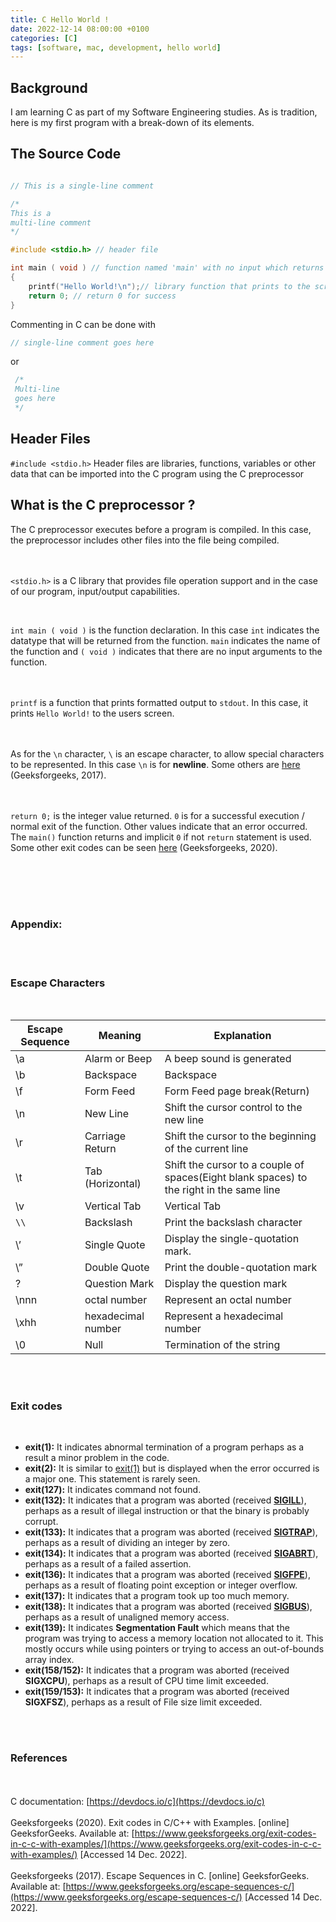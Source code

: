 ```yaml
---
title: C Hello World !
date: 2022-12-14 08:00:00 +0100
categories: [C]
tags: [software, mac, development, hello world]
---
```



## Background

I am learning C as part of my Software Engineering studies. As is tradition, here is my first program with a break-down of its elements.






## The Source Code

```c

// This is a single-line comment

/*
This is a
multi-line comment
*/

#include <stdio.h> // header file

int main ( void ) // function named 'main' with no input which returns an integer value
{
    printf("Hello World!\n");// library function that prints to the screen
    return 0; // return 0 for success
}

```






Commenting in C can be done with
```c
// single-line comment goes here
```

or 

```c
 /*
 Multi-line
 goes here
 */
 ```



## Header Files

``` #include <stdio.h> ``` Header files are libraries, functions, variables or other data that can be imported into the C program using the C preprocessor     


## What is the C preprocessor ?
The C preprocessor executes before a program is compiled. In this case, the preprocessor includes other files into the file being compiled.

<br><br>
``` <stdio.h> ``` is a C library that provides file operation support and in the case of our program, input/output capabilities.

<br>

``` int main ( void ) ``` is the function declaration. In this case ```int``` indicates the datatype that will be returned from the function. ```main``` indicates the name of the function and ```( void )``` indicates that there are no input arguments to the function.

<br><br>
```printf``` is a function that prints formatted output to ```stdout```. In this case, it prints ```Hello World!``` to the users screen.

<br><br>
As for the ```\n``` character, ``` \ ``` is an escape character, to allow special characters to be represented. In this case ``` \n ``` is for **newline**. Some others are [here](#escape-characters) (Geeksforgeeks, 2017).

<br><br>
``` return 0; ``` is the integer value returned. ```0``` is for a successful execution / normal exit of the function. Other values indicate that an error occurred. The  ```main()``` function returns and implicit ```0``` if not ```return``` statement is used. Some other exit codes can be seen [here](#exit-codes) (Geeksforgeeks, 2020).

<br><br><br><br>
### Appendix:
<br><br>

### Escape Characters

<br>

| Escape Sequence | Meaning	| Explanation |
|-----------------|---------|-------------|
| \a	| Alarm or Beep	| A beep sound is generated |
| \b	| Backspace	| 	Backspace |
| \f	| Form Feed	| 	Form Feed page break(Return) |
| \n	| New Line	| 	Shift the cursor control to the new line |
| \r	| Carriage Return	|   Shift the cursor to the beginning of the current line |
| \t	| Tab (Horizontal)	| 	Shift the cursor to a couple of spaces(Eight blank spaces) to the right in the same line |
| \v	| Vertical Tab	| 	Vertical Tab |
| ```\\```	| Backslash	| 	Print the backslash character |
| \’	| Single Quote	| 	Display the single-quotation mark. |
| \”	| Double Quote	| 	Print the double-quotation mark |
| \?	| Question Mark	| 	Display the question mark |
| \nnn	| octal number	| 	Represent an octal number |
| \xhh	| hexadecimal number	| 	Represent a hexadecimal number |
| \0	| Null	| 	Termination of the string |

<br><br>
### Exit codes

<br>

- **exit(1):** It indicates abnormal termination of a program perhaps as a result a minor problem in the code.
- **exit(2):** It is similar to [exit(1)](https://www.geeksforgeeks.org/exit0-vs-exit1-in-c-c-with-examples/) but is displayed when the error occurred is a major one. This statement is rarely seen.
- **exit(127):** It indicates command not found.
- **exit(132):** It indicates that a program was aborted (received **[SIGILL](https://www.geeksforgeeks.org/program-error-signals/)**), perhaps as a result of illegal instruction or that the binary is probably corrupt.
- **exit(133):** It indicates that a program was aborted (received **[SIGTRAP](https://www.geeksforgeeks.org/signals-c-language/)**), perhaps as a result of dividing an integer by zero.
- **exit(134):** It indicates that a program was aborted (received **[SIGABRT](https://www.geeksforgeeks.org/program-error-signals/)**), perhaps as a result of a failed assertion.
- **exit(136):** It indicates that a program was aborted (received **[SIGFPE](https://www.geeksforgeeks.org/program-error-signals/)**), perhaps as a result of floating point exception or integer overflow.
- **exit(137):** It indicates that a program took up too much memory.
- **exit(138):** It indicates that a program was aborted (received **[SIGBUS](https://www.geeksforgeeks.org/segmentation-fault-sigsegv-vs-bus-error-sigbus/)**), perhaps as a result of unaligned memory access.
- **exit(139):** It indicates **Segmentation Fault** which means that the program was trying to access a memory location not allocated to it. This mostly occurs while using pointers or trying to
access an out-of-bounds array index.
- **exit(158/152):** It indicates that a program was aborted (received **SIGXCPU**), perhaps as a result of CPU time limit exceeded.
- **exit(159/153):** It indicates that a program was aborted (received **SIGXFSZ**), perhaps as a result of File size limit exceeded.

<br><br>
### References
<br><br>
C documentation: [https://devdocs.io/c](https://devdocs.io/c)
<br><br>
Geeksforgeeks (2020). Exit codes in C/C++ with Examples. [online] GeeksforGeeks. Available at: [https://www.geeksforgeeks.org/exit-codes-in-c-c-with-examples/](https://www.geeksforgeeks.org/exit-codes-in-c-c-with-examples/) [Accessed 14 Dec. 2022].
‌<br><br>
Geeksforgeeks (2017). Escape Sequences in C. [online] GeeksforGeeks. Available at: [https://www.geeksforgeeks.org/escape-sequences-c/](https://www.geeksforgeeks.org/escape-sequences-c/) [Accessed 14 Dec. 2022].
‌
